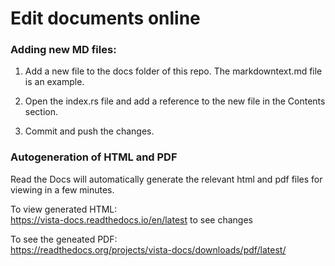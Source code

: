 # Edit documents online


### Adding new MD files:

1. Add a new file to the docs folder of this repo. The markdowntext.md file is an example.

2. Open the index.rs file and add a reference to the new file in the Contents section.

3. Commit and push the changes.

### Autogeneration of HTML and PDF
Read the Docs will automatically generate the relevant html and pdf files for viewing in a few minutes. 

To view generated HTML:  
https://vista-docs.readthedocs.io/en/latest  to see changes

To see the geneated PDF:  
https://readthedocs.org/projects/vista-docs/downloads/pdf/latest/
